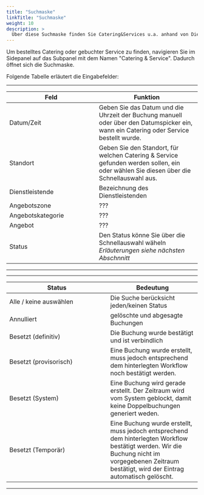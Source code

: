 ```yaml
---
title: "Suchmaske"
linkTitle: "Suchmaske"
weight: 10
description: >
  Über diese Suchmaske finden Sie Catering&Services u.a. anhand von Dienstleistenden und Angeboten
---
```


Um bestelltes Catering oder gebuchter Service zu finden, navigieren Sie im Sidepanel auf das Subpanel mit dem Namen "Catering & Service". Dadurch öffnet sich die Suchmaske. 

 <!-- Bild Suchkriterien-Catering Und Service -->

Folgende Tabelle erläutert die Eingabefelder:

 ---
 |<div style="width:220px">Feld</div>|Funktion|
 |---|---|
 |Datum/Zeit|Geben Sie das Datum und die Uhrzeit der Buchung manuell oder über den Datumspicker ein, wann ein Catering oder Service bestellt wurde.|
 |Standort|Geben Sie den Standort, für welchen Catering & Service gefunden werden sollen, ein oder wählen Sie diesen über die Schnellauswahl aus.|
 |Dienstleistende|Bezeichnung des Dienstleistenden|
 |Angebotszone|???|
 |Angebotskategorie|???|
 |Angebot|???|
 |Status|Den Status könne Sie über die Schnellauswahl wäheln </br> *Erläuterungen siehe nächsten Abschnnitt*|
 ---

<!-- Bild Statusauswahl -->
<!-- Begriffe erklären -->

---
 |<div style="width:250px">Status</div>|Bedeutung|
 |---|---|
 |Alle / keine auswählen|Die Suche berücksicht jeden/keinen Status|
 |Annulliert|gelöschte und abgesagte Buchungen|
 |Besetzt (definitiv)|Die Buchung wurde bestätigt und ist verbindlich|
 |Besetzt (provisorisch)|Eine Buchung wurde erstellt, muss jedoch entsprechend dem hinterlegten Workflow noch bestätigt werden.|
 |Besetzt (System)|Eine Buchung wird gerade erstellt. Der Zeitraum wird vom System geblockt, damit keine Doppelbuchungen generiert weden.|
 |Besetzt (Temporär)|Eine Buchung wurde erstellt, muss jedoch entsprechend dem hinterlegten Workflow bestätigt werden. Wir die Buchung nicht im vorgegebenen Zeitraum bestätigt, wird der Eintrag automatisch gelöscht.||
 ---



